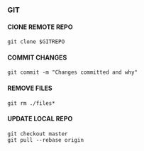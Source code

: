 ### GIT

#### ClONE REMOTE REPO

    git clone $GITREPO

#### COMMIT CHANGES 

    git commit -m "Changes committed and why"

#### REMOVE FILES

    git rm ./files*


#### UPDATE LOCAL REPO

    git checkout master
    git pull --rebase origin


